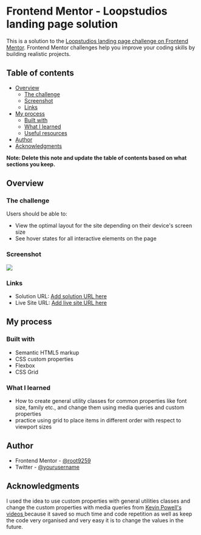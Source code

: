 # Frontend Mentor - Loopstudios landing page solution

This is a solution to the [Loopstudios landing page challenge on Frontend Mentor](https://www.frontendmentor.io/challenges/loopstudios-landing-page-N88J5Onjw). Frontend Mentor challenges help you improve your coding skills by building realistic projects. 

## Table of contents

- [Overview](#overview)
  - [The challenge](#The-challenge)
  - [Screenshot](#screenshot)
  - [Links](#links)
- [My process](#my-process)
  - [Built with](#built-with)
  - [What I learned](#what-i-learned)
  - [Useful resources](#useful-resources)
- [Author](#author)
- [Acknowledgments](#acknowledgments)

**Note: Delete this note and update the table of contents based on what sections you keep.**

## Overview

### The challenge

Users should be able to:

- View the optimal layout for the site depending on their device's screen size
- See hover states for all interactive elements on the page

### Screenshot

![](./screenshot.jpg)

### Links

- Solution URL: [Add solution URL here](https://your-solution-url.com)
- Live Site URL: [Add live site URL here](https://your-live-site-url.com)

## My process

### Built with

- Semantic HTML5 markup
- CSS custom properties
- Flexbox
- CSS Grid

### What I learned

- How to create general utility classes for common properties like font size, family etc., and change them using 
media queries and custom properties
- practice using grid to place items in different order with respect to viewport sizes

[//]: # (Use this section to recap over some of your major learnings while working through this project. Writing these out and providing code samples of areas you want to highlight is a great way to reinforce your own knowledge.)

[//]: # ()
[//]: # (To see how you can add code snippets, see below:)

[//]: # ()
[//]: # (```html)

[//]: # (<h1>Some HTML code I'm proud of</h1>)

[//]: # (```)

[//]: # (```css)

[//]: # (.proud-of-this-css {)

[//]: # (  color: papayawhip;)

[//]: # (})

[//]: # (```)

[//]: # (```js)

[//]: # (const proudOfThisFunc = &#40;&#41; => {)

[//]: # (  console.log&#40;'🎉'&#41;)

[//]: # (})

[//]: # (```)

[//]: # ()
[//]: # (If you want more help with writing markdown, we'd recommend checking out [The Markdown Guide]&#40;https://www.markdownguide.org/&#41; to learn more.)

[//]: # ()
[//]: # (**Note: Delete this note and the content within this section and replace with your own learnings.**)

[//]: # (### Continued development)

[//]: # (### Useful resources)

[//]: # ()
[//]: # (- [Example resource 1]&#40;https://www.example.com&#41; - This helped me for XYZ reason. I really liked this pattern and will use it going forward.)

## Author

[//]: # (- Website - [Add your name here]&#40;https://www.your-site.com&#41;)
- Frontend Mentor - [@root9259](https://www.frontendmentor.io/profile/root9259)
- Twitter - [@yourusername](https://www.twitter.com/yourusername)

## Acknowledgments

I used the idea to use custom properties with general utilities classes and change the custom properties  with media 
queries from [ 
Kevin Powell's 
videos ](https://www.youtube.com/kepowob) because it saved so much time and code repetition as well as keep the code 
very organised and 
very easy it 
is to change the values in the future.

